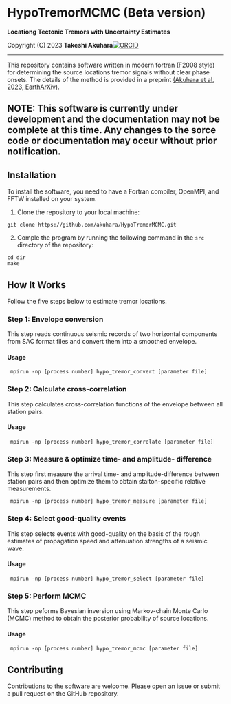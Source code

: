 # HypoTremorMCMC (Beta version)

__Locationg Tectonic Tremors with Uncertainty Estimates__

Copyright (C) 2023 __Takeshi Akuhara__[![ORCID](https://orcid.org/sites/default/files/images/orcid_16x16.png)](https://orcid.org/0000-0002-6129-8459)

---

This repository contains software written in modern fortran (F2008 style) for 
determining the source locations tremor signals without clear phase onsets. The details of the method is provided in a preprint 
[(Akuhara et al. 2023, EarthArXiv)](https://doi.org/10.31223/X59S9J).


 
## __NOTE: This software is currently under development and the documentation may not be complete at this time. Any changes to the sorce code or documentation may occur without prior notification.__

## Installation 

To install the software, you need to have a Fortran compiler, OpenMPI, and FFTW installed on your system. 


1. Clone the repository to your local machine:
```
git clone https://github.com/akuhara/HypoTremorMCMC.git 
```

2. Comple the program by running the following command in the `src` directory of the repository: 

```
cd dir
make
``` 
## How It Works

Follow the five steps below to estimate tremor locations.

### Step 1: Envelope conversion

This step reads continuous seismic records of two horizontal components from SAC format files and convert them into a smoothed envelope. 

#### Usage
```
 mpirun -np [process number] hypo_tremor_convert [parameter file]
```

### Step 2: Calculate cross-correlation

This step calculates cross-correlation functions of the envelope between all station pairs. 

#### Usage
```
 mpirun -np [process number] hypo_tremor_correlate [parameter file]
```

### Step 3: Measure & optimize time- and amplitude- difference

This step first measure the arrival time- and amplitude-difference between station pairs and then optimize them to obtain staiton-specific relative measurements.

```
 mpirun -np [process number] hypo_tremor_measure [parameter file]
```

### Step 4: Select good-quality events

This step selects events with good-quality on the basis of the rough estimates of propagation speed and attenuation strengths of a seismic wave.

#### Usage
```
 mpirun -np [process number] hypo_tremor_select [parameter file]
```

### Step 5: Perform MCMC 

This step peforms Bayesian inversion using Markov-chain Monte Carlo (MCMC) method to obtain the posterior probability of source locations.

#### Usage
```
 mpirun -np [process number] hypo_tremor_mcmc [parameter file]
```


## Contributing

Contributions to the software are welcome. Please open an issue or submit a pull request on the GitHub repository.
